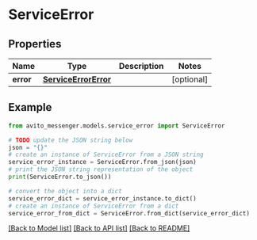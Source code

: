 # ServiceError


## Properties

Name | Type | Description | Notes
------------ | ------------- | ------------- | -------------
**error** | [**ServiceErrorError**](ServiceErrorError.md) |  | [optional] 

## Example

```python
from avito_messenger.models.service_error import ServiceError

# TODO update the JSON string below
json = "{}"
# create an instance of ServiceError from a JSON string
service_error_instance = ServiceError.from_json(json)
# print the JSON string representation of the object
print(ServiceError.to_json())

# convert the object into a dict
service_error_dict = service_error_instance.to_dict()
# create an instance of ServiceError from a dict
service_error_from_dict = ServiceError.from_dict(service_error_dict)
```
[[Back to Model list]](../README.md#documentation-for-models) [[Back to API list]](../README.md#documentation-for-api-endpoints) [[Back to README]](../README.md)


